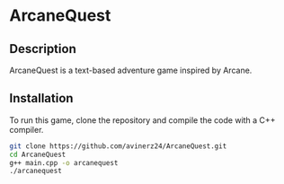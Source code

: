 # ArcaneQuest

## Description
ArcaneQuest is a text-based adventure game inspired by Arcane. 

## Installation
To run this game, clone the repository and compile the code with a C++ compiler.

```bash
git clone https://github.com/avinerz24/ArcaneQuest.git
cd ArcaneQuest
g++ main.cpp -o arcanequest
./arcanequest
